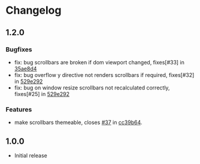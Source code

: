 # Changelog

## 1.2.0

### Bugfixes

- fix: bug scrollbars are broken if dom viewport changed, fixes[#33] in [35ae8d4](https://github.com/MurhafSousli/ngx-scrollbar/pull/117/commits/35ae8d45130e3c19506249328fff3c2fbd48bce2)
- fix: bug overflow y directive not renders scrollbars if required, fixes[#32] in [529e292](https://github.com/q2g/ngx-customscrollbar/commit/529e2926bbcd229e3c134c379da060ff0e043254)
- fix: bug on window resize scrollbars not recalculated correctly, fixes[#25] in [529e292](https://github.com/q2g/ngx-customscrollbar/commit/529e2926bbcd229e3c134c379da060ff0e043254)

### Features
- make scrollbars themeable, closes [#37](https://github.com/q2g/ngx-customscrollbar/issues/37) in [cc39b64](https://github.com/q2g/ngx-customscrollbar/commit/cc39b64b32ac3f1277a0bcbacab298cea9f11430).

## 1.0.0
- Initial release